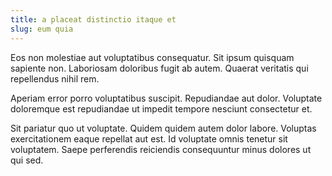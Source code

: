 ```yaml
---
title: a placeat distinctio itaque et
slug: eum quia
---
```


Eos non molestiae aut voluptatibus consequatur. Sit ipsum quisquam sapiente non. Laboriosam doloribus fugit ab autem. Quaerat veritatis qui repellendus nihil rem.

Aperiam error porro voluptatibus suscipit. Repudiandae aut dolor. Voluptate doloremque est repudiandae ut impedit tempore nesciunt consectetur et.

Sit pariatur quo ut voluptate. Quidem quidem autem dolor labore. Voluptas exercitationem eaque repellat aut est. Id voluptate omnis tenetur sit voluptatem. Saepe perferendis reiciendis consequuntur minus dolores ut qui sed.

